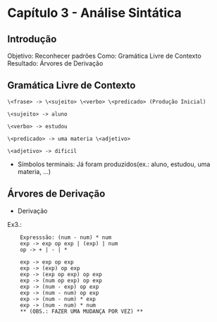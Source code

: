 # Capítulo 3 - Análise Sintática

## Introdução
Objetivo: Reconhecer padrões
Como: Gramática Livre de Contexto
Resultado: Árvores de Derivação

## Gramática Livre de Contexto
    \<frase> -> \<sujeito> \<verbo> \<predicado> (Produção Inicial)

    \<sujeito> -> aluno

    \<verbo> -> estudou

    \<predicado> -> uma materia \<adjetivo>

    \<adjetivo> -> dificil

- Símbolos terminais: Já foram produzidos(ex.: aluno, estudou, uma materia, ...)

## Árvores de Derivação
- Derivação

Ex3.:

        Expresssão: (num - num) * num
        exp -> exp op exp | (exp) | num
        op -> + | - | *

        exp -> exp op exp
        exp -> (exp) op exp
        exp -> (exp op exp) op exp
        exp -> (num op exp) op exp
        exp -> (num - exp) op exp
        exp -> (num - num) op exp
        exp -> (num - num) * exp
        exp -> (num - num) * num
        ** (OBS.: FAZER UMA MUDANÇA POR VEZ) **
